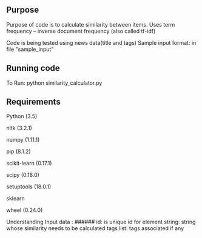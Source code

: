 
## Purpose
Purpose of code is to calculate similarity between items. Uses term frequency – inverse document frequency (also called tf-idf)

Code is being tested using news data(title and tags)
Sample input format: in file "sample_input" 

## Running code

To Run: python similarity_calculator.py

## Requirements

Python (3.5)

nltk (3.2.1)

numpy (1.11.1)

pip (8.1.2)

scikit-learn (0.17.1)

scipy (0.18.0)

setuptools (18.0.1)

sklearn 

wheel (0.24.0)

Understanding Input data : <id>###<string>###<tags list>
	id: is unique id for element
	string: string whose similarity needs to be calculated
	tags list: tags associated if any
